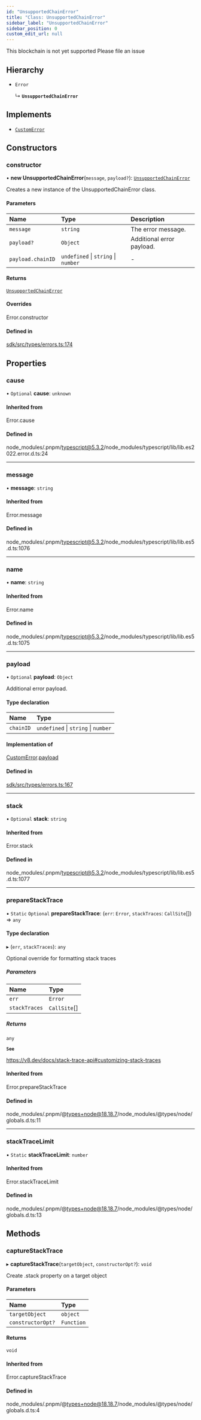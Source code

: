 ```yaml
---
id: "UnsupportedChainError"
title: "Class: UnsupportedChainError"
sidebar_label: "UnsupportedChainError"
sidebar_position: 0
custom_edit_url: null
---
```


This blockchain is not yet supported
Please file an issue

## Hierarchy

- `Error`

  ↳ **`UnsupportedChainError`**

## Implements

- [`CustomError`](../interfaces/CustomError.md)

## Constructors

### constructor

• **new UnsupportedChainError**(`message`, `payload?`): [`UnsupportedChainError`](UnsupportedChainError.md)

Creates a new instance of the UnsupportedChainError class.

#### Parameters

| Name              | Type                                | Description               |
| :---------------- | :---------------------------------- | :------------------------ |
| `message`         | `string`                            | The error message.        |
| `payload?`        | `Object`                            | Additional error payload. |
| `payload.chainID` | `undefined` \| `string` \| `number` | -                         |

#### Returns

[`UnsupportedChainError`](UnsupportedChainError.md)

#### Overrides

Error.constructor

#### Defined in

[sdk/src/types/errors.ts:174](https://github.com/hypercerts-org/hypercerts/blob/c0c7b0d/sdk/src/types/errors.ts#L174)

## Properties

### cause

• `Optional` **cause**: `unknown`

#### Inherited from

Error.cause

#### Defined in

node_modules/.pnpm/typescript@5.3.2/node_modules/typescript/lib/lib.es2022.error.d.ts:24

---

### message

• **message**: `string`

#### Inherited from

Error.message

#### Defined in

node_modules/.pnpm/typescript@5.3.2/node_modules/typescript/lib/lib.es5.d.ts:1076

---

### name

• **name**: `string`

#### Inherited from

Error.name

#### Defined in

node_modules/.pnpm/typescript@5.3.2/node_modules/typescript/lib/lib.es5.d.ts:1075

---

### payload

• `Optional` **payload**: `Object`

Additional error payload.

#### Type declaration

| Name      | Type                                |
| :-------- | :---------------------------------- |
| `chainID` | `undefined` \| `string` \| `number` |

#### Implementation of

[CustomError](../interfaces/CustomError.md).[payload](../interfaces/CustomError.md#payload)

#### Defined in

[sdk/src/types/errors.ts:167](https://github.com/hypercerts-org/hypercerts/blob/c0c7b0d/sdk/src/types/errors.ts#L167)

---

### stack

• `Optional` **stack**: `string`

#### Inherited from

Error.stack

#### Defined in

node_modules/.pnpm/typescript@5.3.2/node_modules/typescript/lib/lib.es5.d.ts:1077

---

### prepareStackTrace

▪ `Static` `Optional` **prepareStackTrace**: (`err`: `Error`, `stackTraces`: `CallSite`[]) => `any`

#### Type declaration

▸ (`err`, `stackTraces`): `any`

Optional override for formatting stack traces

##### Parameters

| Name          | Type         |
| :------------ | :----------- |
| `err`         | `Error`      |
| `stackTraces` | `CallSite`[] |

##### Returns

`any`

**`See`**

https://v8.dev/docs/stack-trace-api#customizing-stack-traces

#### Inherited from

Error.prepareStackTrace

#### Defined in

node_modules/.pnpm/@types+node@18.18.7/node_modules/@types/node/globals.d.ts:11

---

### stackTraceLimit

▪ `Static` **stackTraceLimit**: `number`

#### Inherited from

Error.stackTraceLimit

#### Defined in

node_modules/.pnpm/@types+node@18.18.7/node_modules/@types/node/globals.d.ts:13

## Methods

### captureStackTrace

▸ **captureStackTrace**(`targetObject`, `constructorOpt?`): `void`

Create .stack property on a target object

#### Parameters

| Name              | Type       |
| :---------------- | :--------- |
| `targetObject`    | `object`   |
| `constructorOpt?` | `Function` |

#### Returns

`void`

#### Inherited from

Error.captureStackTrace

#### Defined in

node_modules/.pnpm/@types+node@18.18.7/node_modules/@types/node/globals.d.ts:4
